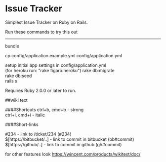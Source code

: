 Issue Tracker
=========
Simplest Issue Tracker on Ruby on Rails.

Run these commands to try this out

-------------
bundle<br/>

 cp config/application.example.yml config/application.yml<br/>

setup initial app settings in config/application.yml<br/>
(for heroku run: "rake figaro:heroku")
 rake db:migrate<br/>
 rake db:seed<br/>
 rails s<br/>

Requires Ruby 2.0.0 or later to run.


##wiki text

####Shortcuts
ctrl+b, cmd+b - strong<br/>
ctrl+i, cmd+i - italic

####Short-links

\#234 - link to /ticket/234 (#234)<br/>
$[https://bitbucket/..] - link to commit in bitbucket (bb#commit)<br/>
$[https://github/..] - link to commit in github (gh#commit)<br/>

for other features look https://wincent.com/products/wikitext/doc/
